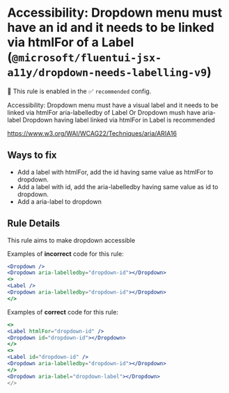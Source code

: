 # Accessibility: Dropdown menu must have an id and it needs to be linked via htmlFor of a Label (`@microsoft/fluentui-jsx-a11y/dropdown-needs-labelling-v9`)

💼 This rule is enabled in the ✅ `recommended` config.

<!-- end auto-generated rule header -->

Accessibility: Dropdown menu must have a visual label and it needs to be linked via htmlFor aria-labelledby of Label Or Dropdown mush have aria-label
Dropdown having label linked via htmlFor in Label is recommended

<https://www.w3.org/WAI/WCAG22/Techniques/aria/ARIA16>

## Ways to fix

-   Add a label with htmlFor, add the id having same value as htmlFor to dropdown.
-   Add a label with id, add the aria-labelledby having same value as id to dropdown.
-   Add a aria-label to dropdown

## Rule Details

This rule aims to make dropdown accessible

Examples of **incorrect** code for this rule:

```jsx
<Dropdown />
<Dropdown aria-labelledby="dropdown-id"></Dropdown>
<>
<Label />
<Dropdown aria-labelledby="dropdown-id"></Dropdown>
</>
```

Examples of **correct** code for this rule:

```jsx
<>
<Label htmlFor="dropdown-id" />
<Dropdown id="dropdown-id"></Dropdown>
</>
<>
<Label id="dropdown-id" />
<Dropdown aria-labelledby="dropdown-id"></Dropdown>
</>
<Dropdown aria-label="dropdown-label"></Dropdown>
</>
```
